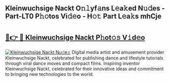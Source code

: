 ## Kleinwuchsige Nackt O𝚗𝚕yf𝚊ns L𝚎a𝚔ed N𝚞𝚍es - Part-LT0 P𝚑𝚘tos Vi𝚍𝚎o - H𝚘𝚝 Part L𝚎a𝚔s mhCje

# <h2><a href="http://kfdwaa8.oniu.top/?m=Kleinwuchsige+Nackt">🔗👉 🔴 Kleinwuchsige Nackt P𝚑ot𝚘𝚜 V𝚒d𝚎o</a></h2>

[![Kleinwuchsige Nackt Nu𝚍e𝚜](https://i.imgur.com/0qMVB7G.gif)](http://kfdwaa8.oniu.top/?m=Kleinwuchsige+Nackt)
Digital media artist and amusement provider Kleinwuchsige Nackt, celebrated for publishing dance and lifestyle tutorials through viral dance moves and compact films. Inspiring inventor Kleinwuchsige Nackt, celebrated for their innovative ideas and commitment to bringing new technologies to the world.  
